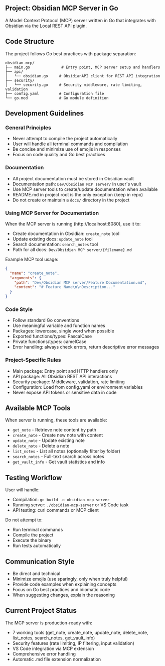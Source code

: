 <!-- Workspace-specific instructions for GitHub Copilot -->

## Project: Obsidian MCP Server in Go

A Model Context Protocol (MCP) server written in Go that integrates with Obsidian via the Local REST API plugin.

## Code Structure

The project follows Go best practices with package separation:

```
obsidian-mcp/
├── main.go              # Entry point, MCP server setup and handlers
├── api/
│   └── obsidian.go     # ObsidianAPI client for REST API integration
├── security/
│   └── security.go     # Security middleware, rate limiting, validation
├── config.yaml         # Configuration file
└── go.mod              # Go module definition
```

## Development Guidelines

### General Principles
- Never attempt to compile the project automatically
- User will handle all terminal commands and compilation
- Be concise and minimize use of emojis in responses
- Focus on code quality and Go best practices

### Documentation
- All project documentation must be stored in Obsidian vault
- Documentation path: `Dev/Obsidian MCP server/` in user's vault
- Use MCP server tools to create/update documentation when available
- README.md in project root is the only exception (keep in repo)
- Do not create or maintain a `docs/` directory in the project

### Using MCP Server for Documentation
When the MCP server is running (http://localhost:8080), use it to:
- Create documentation in Obsidian: `create_note` tool
- Update existing docs: `update_note` tool
- Search documentation: `search_notes` tool
- Path for all docs: `Dev/Obsidian MCP server/{filename}.md`

Example MCP tool usage:
```json
{
  "name": "create_note",
  "arguments": {
    "path": "Dev/Obsidian MCP server/Feature Documentation.md",
    "content": "# Feature Name\n\nDescription..."
  }
}
```

### Code Style
- Follow standard Go conventions
- Use meaningful variable and function names
- Packages: lowercase, single word when possible
- Exported functions/types: PascalCase
- Private functions/types: camelCase
- Error handling: always check errors, return descriptive error messages

### Project-Specific Rules
- Main package: Entry point and HTTP handlers only
- API package: All Obsidian REST API interactions
- Security package: Middleware, validation, rate limiting
- Configuration: Load from config.yaml or environment variables
- Never expose API tokens or sensitive data in code

## Available MCP Tools

When server is running, these tools are available:
- `get_note` - Retrieve note content by path
- `create_note` - Create new note with content
- `update_note` - Update existing note
- `delete_note` - Delete a note
- `list_notes` - List all notes (optionally filter by folder)
- `search_notes` - Full-text search across notes
- `get_vault_info` - Get vault statistics and info

## Testing Workflow

User will handle:
- Compilation: `go build -o obsidian-mcp-server`
- Running server: `./obsidian-mcp-server` or VS Code task
- API testing: curl commands or MCP client

Do not attempt to:
- Run terminal commands
- Compile the project
- Execute the binary
- Run tests automatically

## Communication Style

- Be direct and technical
- Minimize emojis (use sparingly, only when truly helpful)
- Provide code examples when explaining concepts
- Focus on Go best practices and idiomatic code
- When suggesting changes, explain the reasoning

## Current Project Status

The MCP server is production-ready with:
- 7 working tools (get_note, create_note, update_note, delete_note, list_notes, search_notes, get_vault_info)
- Security features (rate limiting, IP filtering, input validation)
- VS Code integration via MCP extension
- Comprehensive error handling
- Automatic .md file extension normalization